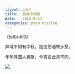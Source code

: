 ```yaml
---
layout: post
title:  旅美中秋夜
date:   2016-9-14
categories: poem missing
---
```

`《旅美中秋夜》`

异域不知有中秋，独坐把酒寄乡愁。

年年月圆人相聚，今宵彼此月不同。

<!--more-->

![]({{site.url}}/Images/25.png)


<script>
  (function(i,s,o,g,r,a,m){i['GoogleAnalyticsObject']=r;i[r]=i[r]||function(){
  (i[r].q=i[r].q||[]).push(arguments)},i[r].l=1*new Date();a=s.createElement(o),
  m=s.getElementsByTagName(o)[0];a.async=1;a.src=g;m.parentNode.insertBefore(a,m)
  })(window,document,'script','https://www.google-analytics.com/analytics.js','ga');

  ga('create', 'UA-85986843-1', 'auto');
  ga('send', 'pageview');

</script>